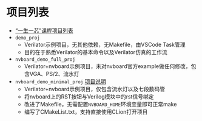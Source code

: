 # 项目列表
- [“一生一芯”课程项目列表](ysyx/proj_list.md)
- `demo_proj` 
  - Verilator示例项目，无其他依赖，无Makefile，由VSCode Task管理
  - 目的在于熟悉Verilator的基本命令以及Verilator仿真的工作流
- `nvboard_demo_full_proj` 
  - Verilator+nvboard示例项目，未对nvboard官方example做任何修改，包含VGA、PS/2、流水灯
- `nvboard_demo_minimal_proj` [项目说明](nvboard_demo_minimal_proj/README.md)
  - Verilator+nvboard示例项目，仅包含流水灯以及七段数码管
  - 将nvboard上的RST按钮与Verilog模块中的rst信号绑定
  - 改进了Makefile，无需配置`NVBOARD_HOME`环境变量即可正常make
  - 编写了CMakeList.txt，支持直接使用CLion打开项目
  